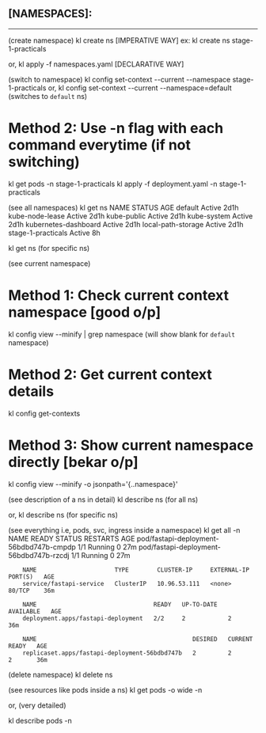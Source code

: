 
## [NAMESPACES]:
--------
(create namespace)
kl create ns <ns-name>                      [IMPERATIVE WAY]
ex: kl create ns stage-1-practicals

or,
kl apply -f namespaces.yaml              [DECLARATIVE WAY]


(switch to namespace)
kl config set-context --current --namespace stage-1-practicals
or,
kl config set-context --current --namespace=default     (switches to `default` ns)

# Method 2: Use -n flag with each command everytime (if not switching)
kl get pods -n stage-1-practicals
kl apply -f deployment.yaml -n stage-1-practicals


(see all namespaces)
kl get ns
    NAME                   STATUS   AGE
    default                Active   2d1h
    kube-node-lease        Active   2d1h
    kube-public            Active   2d1h
    kube-system            Active   2d1h
    kubernetes-dashboard   Active   2d1h
    local-path-storage     Active   2d1h
    stage-1-practicals     Active   8h

kl get ns <ns-name>     (for specific ns)



(see current namespace)
# Method 1: Check current context namespace       [good o/p]
kl config view --minify | grep namespace        (will show blank for `default` namespace)

# Method 2: Get current context details
kl config get-contexts

# Method 3: Show current namespace directly         [bekar o/p]
kl config view --minify -o jsonpath='{..namespace}'

(see description of a ns in detail)
kl describe ns                       (for all ns)

or,
kl describe ns <ns-name>             (for specific ns)


(see everything i.e, pods, svc, ingress inside a namespace)
kl get all -n <ns-name>
        NAME                                      READY   STATUS    RESTARTS   AGE
        pod/fastapi-deployment-56bdbd747b-cmpdp   1/1     Running   0          27m
        pod/fastapi-deployment-56bdbd747b-rzcdj   1/1     Running   0          27m

        NAME                      TYPE        CLUSTER-IP     EXTERNAL-IP   PORT(S)   AGE
        service/fastapi-service   ClusterIP   10.96.53.111   <none>        80/TCP    36m

        NAME                                 READY   UP-TO-DATE   AVAILABLE   AGE
        deployment.apps/fastapi-deployment   2/2     2            2           36m

        NAME                                            DESIRED   CURRENT   READY   AGE
        replicaset.apps/fastapi-deployment-56bdbd747b   2         2         2       36m


(delete namespace)
kl delete ns <ns-name>


(see resources like pods inside a ns)
kl get pods -o wide -n <ns-name>

or, (very detailed)

kl describe pods -n <ns-name>


